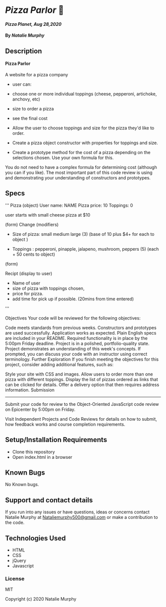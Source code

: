 # _Pizza Parlor_ 🍕

#### _Pizza Planet, Aug 28,2020_

#### By _**Natalie Murphy**_

## Description

#### Pizza Parlor

A website for a pizza company

- user can:
- choose one or more individual toppings (cheese, pepperoni, artichoke, anchovy, etc)
- size to order a pizza
- see the final cost

- Allow the user to choose toppings and size for the pizza they'd like to order.
- Create a pizza object constructor with properties for toppings and size.
- Create a prototype method for the cost of a pizza depending on the selections chosen. Use your own formula for this.

You do not need to have a complex formula for determining cost (although you can if you like).
The most important part of this code review is using and demonstrating your understanding of constructors and prototypes.

## Specs

'''
Pizza (object)
User name: NAME
Pizza price: 10
Toppings: 0

user starts with small cheese pizza at \$10

(form)
Change (modifiers)

- Size of pizza: small medium large (3) (base of 10 plus \$4+ for each to object )

- Toppings : pepperoni, pinapple, jalapeno, mushroom, peppers (5) (each + 50 cents to object)

(form)

Recipt (display to user)

- Name of user
- size of pizza with toppings chosen,
- price for pizza.
- add time for pick up if possible. (20mins from time entered)

'''

Objectives
Your code will be reviewed for the following objectives:

Code meets standards from previous weeks.
Constructors and prototypes are used successfully.
Application works as expected.
Plain English specs are included in your README.
Required functionality is in place by the 5:00pm Friday deadline.
Project is in a polished, portfolio-quality state.
Project demonstrates an understanding of this week's concepts. If prompted, you can discuss your code with an instructor using correct terminology.
Further Exploration
If you finish meeting the objectives for this project, consider adding additional features, such as:

Style your site with CSS and images.
Allow users to order more than one pizza with different toppings.
Display the list of pizzas ordered as links that can be clicked for details.
Offer a delivery option that then requires address information.
Submission

<hr>

Submit your code for review to the Object-Oriented JavaScript code review on Epicenter by 5:00pm on Friday.

Visit Independent Projects and Code Reviews for details on how to submit, how feedback works and course completion requirements.

## Setup/Installation Requirements

- Clone this repository
- Open index.html in a browser

## Known Bugs

No Known bugs.

## Support and contact details

If you run into any issues or have questions, ideas or concerns contact Natalie Murphy at Nataliemurphy500@gmail.com or make a contribution to the code.

## Technologies Used

- HTML
- CSS
- jQuery
- Javascript

### License

MIT

Copyright (c) 2020 Natalie Murphy
